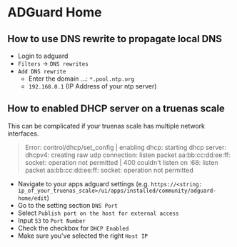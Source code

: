 # ADGuard Home

## How to use DNS rewrite to propagate local DNS

* Login to adguard
* `Filters` -> `DNS rewrites`
* `Add DNS rewrite`
  * Enter the domain ...: `*.pool.ntp.org`
  * `192.168.0.1` (IP Address of your ntp server)

## How to enabled DHCP server on a truenas scale

This can be complicated if your truenas scale has multiple network interfaces.

> Error: control/dhcp/set_config | enabling dhcp: starting dhcp server: dhcpv4: creating raw udp connection: listen packet aa:bb:cc:dd:ee:ff: socket: operation not permitted | 400
> couldn't listen on :68: listen packet aa:bb:cc:dd:ee:ff: socket: operation not permitted

* Navigate to your apps adguard settings (e.g. `https://<string: ip_of_your_truenas_scale>/ui/apps/installed/community/adguard-home/edit`)
* Go to the setting section `DNS Port`
* Select `Publish port on the host for external access`
* Input `53` to `Port Number`
* Check the checkbox for `DHCP Enabled`
* Make sure you've selected the right `Host IP`

